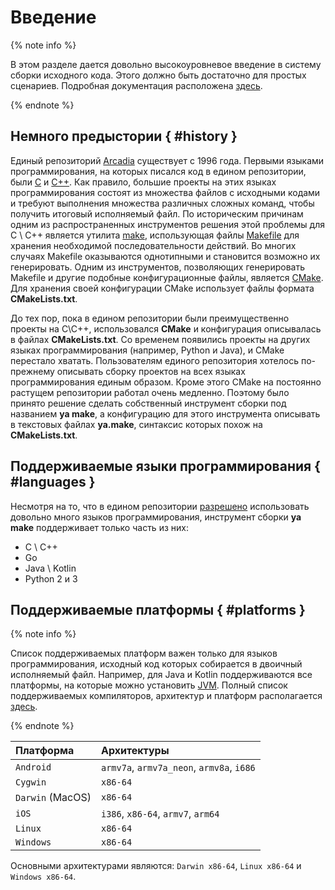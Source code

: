 # Введение

{% note info %}

В этом разделе дается довольно высокоуровневое введение в систему сборки исходного кода. Этого должно быть достаточно для простых сценариев. Подробная документация расположена [здесь](https://docs.yandex-team.ru/ya-make/).

{% endnote %}

## Немного предыстории { #history }

Единый репозиторий [Arcadia](https://a.yandex-team.ru/) существует с 1996 года. Первыми языками программирования, на которых писался код в едином репозитории, были [С](https://en.wikipedia.org/wiki/C_(programming_language)) и [С++](https://en.wikipedia.org/wiki/C%2B%2B). Как правило, большие проекты на этих языках программирования состоят из множества файлов с исходными кодами и требуют выполнения множества различных сложных команд, чтобы получить итоговый исполняемый файл. По историческим причинам одним из распространенных инструментов решения этой проблемы для C \ C++ является утилита [make](https://en.wikipedia.org/wiki/Make_(software)), использующая файлы [Makefile](https://en.wikipedia.org/wiki/Makefile) для хранения необходимой последовательности действий. Во многих случаях Makefile оказываются однотипными и становится возможно их генерировать. Одним из инструментов, позволяющих генерировать Makefile и другие подобные конфигурационные файлы, является [CMake](https://cmake.org/). Для хранения своей конфигурации CMake использует файлы формата **CMakeLists.txt**.

До тех пор, пока в едином репозитории были преимущественно проекты на С\С++, использовался **CMake** и конфигурация описывалась в файлах **CMakeLists.txt**. Со временем появились проекты на других языках программирования (например, Python и Java), и CMake перестало хватать. Пользователям единого репозитория хотелось по-прежнему описывать сборку проектов на всех языках программирования единым образом. Кроме этого CMake на постоянно растущем репозитории работал очень медленно. Поэтому было принято решение сделать собственный инструмент сборки под названием **ya make**, а конфигурацию для этого инструмента описывать в текстовых файлах **ya.make**, синтаксис которых похож на **CMakeLists.txt**.

## Поддерживаемые языки программирования { #languages }

Несмотря на то, что в едином репозитории [разрешено](../rules/intro.md#allowed-languages) использовать довольно много языков программирования, инструмент сборки **ya make** поддерживает только часть из них:

* С \ С++
* Go
* Java \ Kotlin
* Python 2 и 3

## Поддерживаемые платформы { #platforms }

{% note info %}

Список поддерживаемых платформ важен только для языков программирования, исходный код которых собирается в двоичный исполняемый файл. Например, для Java и Kotlin поддерживаются все платформы, на которые можно установить [JVM](https://en.wikipedia.org/wiki/Java_virtual_machine). Полный список поддерживаемых компиляторов, архитектур и платформ располагается [здесь](https://docs.yandex-team.ru/ya-make/usage/ya_make).

{% endnote %}

Платформа | Архитектуры
:--- | :---
`Android` | `armv7a`, `armv7a_neon`, `armv8a`, `i686`
`Cygwin` | `x86-64`
`Darwin` (MacOS) | `x86-64`
`iOS` | `i386`, `x86-64`, `armv7`, `arm64`
`Linux` | `x86-64`
`Windows` | `x86-64`

Основными архитектурами являются: `Darwin x86-64`, `Linux x86-64` и `Windows x86-64`.
